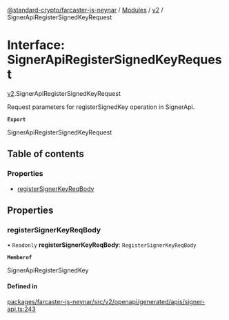 [@standard-crypto/farcaster-js-neynar](../README.md) / [Modules](../modules.md) / [v2](../modules/v2.md) / SignerApiRegisterSignedKeyRequest

# Interface: SignerApiRegisterSignedKeyRequest

[v2](../modules/v2.md).SignerApiRegisterSignedKeyRequest

Request parameters for registerSignedKey operation in SignerApi.

**`Export`**

SignerApiRegisterSignedKeyRequest

## Table of contents

### Properties

- [registerSignerKeyReqBody](v2.SignerApiRegisterSignedKeyRequest.md#registersignerkeyreqbody)

## Properties

### registerSignerKeyReqBody

• `Readonly` **registerSignerKeyReqBody**: `RegisterSignerKeyReqBody`

**`Memberof`**

SignerApiRegisterSignedKey

#### Defined in

[packages/farcaster-js-neynar/src/v2/openapi/generated/apis/signer-api.ts:243](https://github.com/standard-crypto/farcaster-js/blob/main/packages/farcaster-js-neynar/src/v2/openapi/generated/apis/signer-api.ts#L243)

